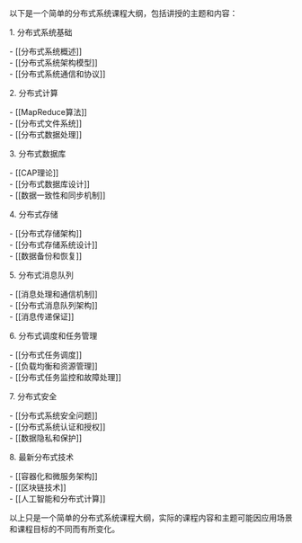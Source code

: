 以下是一个简单的分布式系统课程大纲，包括讲授的主题和内容：  
  
1. 分布式系统基础  
  
- [[分布式系统概述]]  
- [[分布式系统架构模型]]  
- [[分布式系统通信和协议]]  
  
2. 分布式计算  
  
- [[MapReduce算法]]  
- [[分布式文件系统]]  
- [[分布式数据处理]]  
  
3. 分布式数据库  
  
- [[CAP理论]]  
- [[分布式数据库设计]]  
- [[数据一致性和同步机制]]  
  
4. 分布式存储  
  
- [[分布式存储架构]]  
- [[分布式存储系统设计]]  
- [[数据备份和恢复]]  
  
5. 分布式消息队列  
  
- [[消息处理和通信机制]]  
- [[分布式消息队列架构]]  
- [[消息传递保证]]  
  
6. 分布式调度和任务管理  
  
- [[分布式任务调度]]  
- [[负载均衡和资源管理]]  
- [[分布式任务监控和故障处理]]  
  
7. 分布式安全  
  
- [[分布式系统安全问题]]  
- [[分布式系统认证和授权]]  
- [[数据隐私和保护]]  
  
8. 最新分布式技术  
  
- [[容器化和微服务架构]]  
- [[区块链技术]]  
- [[人工智能和分布式计算]]  
  
以上只是一个简单的分布式系统课程大纲，实际的课程内容和主题可能因应用场景和课程目标的不同而有所变化。